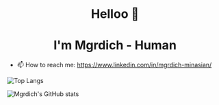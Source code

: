 <h1 align="center">Helloo 👋</h1>
<h1 align="center">I'm Mgrdich - Human </h1> 

- 📫 How to reach me: https://www.linkedin.com/in/mgrdich-minasian/
  
![Top Langs](https://github-readme-stats.vercel.app/api/top-langs/?username=Mgrdich&langs_count=6&theme=radical&count_private=true&layout=compact)

![Mgrdich's GitHub stats](https://github-readme-stats.vercel.app/api?username=Mgrdich&count_private=true&show_icons=true&theme=radical)

<!--![Mgrdich's GitHub stats](https://github-readme-stats.vercel.app/api/wakatime?username=Mgrdich&theme=radical)-->


<!--
**Mgrdich/Mgrdich** is a ✨ _special_ ✨ repository because its `README.md` (this file) appears on your GitHub profile.

Here are some ideas to get you started:

- 🔭 I’m currently working on ...
- 🌱 I’m currently learning ...
- 👯 I’m looking to collaborate on ...
- 🤔 I’m looking for help with ...
- 💬 Ask me about ...
- 📫 How to reach me: ...
- 😄 Pronouns: ...
- ⚡ Fun fact: ...
-->
